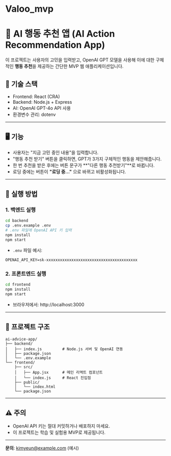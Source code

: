 # Valoo_mvp

# 🤖 AI 행동 추천 앱 (AI Action Recommendation App)

이 프로젝트는 사용자의 고민을 입력받고, OpenAI GPT 모델을 사용해 이에 대한 구체적인 **행동 추천**을 제공하는 간단한 MVP 웹 애플리케이션입니다.

## 🔧 기술 스택

- Frontend: React (CRA)
- Backend: Node.js + Express
- AI: OpenAI GPT-4o API 사용
- 환경변수 관리: dotenv

---

## 🖥️ 기능

- 사용자는 "지금 고민 중인 내용"을 입력합니다.
- "행동 추천 받기" 버튼을 클릭하면, GPT가 3가지 구체적인 행동을 제안해줍니다.
- 한 번 추천을 받은 후에는 버튼 문구가 **"다른 행동 추천받기"**로 바뀝니다.
- 로딩 중에는 버튼이 **"로딩 중..."** 으로 바뀌고 비활성화됩니다.

---

## 🚀 실행 방법

### 1. 백엔드 실행

```bash
cd backend
cp .env.example .env
# .env 파일에 OpenAI API 키 입력
npm install
npm start
```

- `.env` 파일 예시:
```
OPENAI_API_KEY=sk-xxxxxxxxxxxxxxxxxxxxxxxxxxxxxxxxxxxxxxxx
```

### 2. 프론트엔드 실행

```bash
cd frontend
npm install
npm start
```

- 브라우저에서: http://localhost:3000

---

## 📁 프로젝트 구조

```
ai-advice-app/
├── backend/
│   ├── index.js         # Node.js 서버 및 OpenAI 연동
│   ├── package.json
│   └── .env.example
└── frontend/
    ├── src/
    │   ├── App.jsx      # 메인 리액트 컴포넌트
    │   └── index.js     # React 진입점
    ├── public/
    │   └── index.html
    └── package.json
```

---

## ⚠️ 주의

- OpenAI API 키는 절대 커밋하거나 배포하지 마세요.
- 이 프로젝트는 학습 및 실험용 MVP로 제공됩니다.

---

**문의**: kimyeun@example.com (예시)
